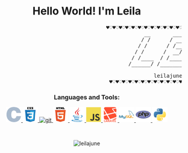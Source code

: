 <!--
Site: leilajune ReadMe v0.1.0
Date Created: August 16, 2023
Date Updated: September 7, 2025
-->

<h1 align="center">Hello World! I'm Leila</h1>

<pre>
                                    ♥♡♥♡♥♡♥♡♥♡♥♡♥♡♥♡♥♡♥♡♥♡♥♡♥♡♥♡♥♡♥♡♥♡♥♡♥♡♥♡♥♡♥♡♥♡♥♡♥♡♥♡
                                                __       _______   ___   __       ________
                                               / /      / _____/  /  /  / /      /  _    /
                                              / /      / /__     /  /  / /      /  / /  /
                                             / /      /  __/    /  /  / /      /  /_/  /
                                            / /____  / /_____  /  /  / /____  /  __   /
                                           /______/ /_______/ /__/  /______/ /__/ /__/
				  
                                                   leilajune/README.md v0.1.0
                                     ♥♡♥♡♥♡♥♡♥♡♥♡♥♡♥♡♥♡♥♡♥♡♥♡♥♡♥♡♥♡♥♡♥♡♥♡♥♡♥♡♥♡♥♡♥♡♥♡♥♡
</pre>

<!--
<p align="center">
  <sup>Still working on my banner ପ(๑•ᴗ•๑)ଓ</sup>
</p>
-->

<h3 align="center">Languages and Tools:</h3>
<p align="center"> <a href="https://www.cprogramming.com/" target="_blank" rel="noreferrer"> <img src="https://raw.githubusercontent.com/devicons/devicon/master/icons/c/c-original.svg" alt="c" width="40" height="40"/> </a> <a href="https://www.w3schools.com/css/" target="_blank" rel="noreferrer"> <img src="https://raw.githubusercontent.com/devicons/devicon/master/icons/css3/css3-original-wordmark.svg" alt="css3" width="40" height="40"/> </a> <a href="https://git-scm.com/" target="_blank" rel="noreferrer"> <img src="https://www.vectorlogo.zone/logos/git-scm/git-scm-icon.svg" alt="git" width="40" height="40"/> </a> <a href="https://www.w3.org/html/" target="_blank" rel="noreferrer"> <img src="https://raw.githubusercontent.com/devicons/devicon/master/icons/html5/html5-original-wordmark.svg" alt="html5" width="40" height="40"/> </a> <a href="https://www.java.com" target="_blank" rel="noreferrer"> <img src="https://raw.githubusercontent.com/devicons/devicon/master/icons/java/java-original.svg" alt="java" width="40" height="40"/> </a> <a href="https://developer.mozilla.org/en-US/docs/Web/JavaScript" target="_blank" rel="noreferrer"> <img src="https://raw.githubusercontent.com/devicons/devicon/master/icons/javascript/javascript-original.svg" alt="javascript" width="40" height="40"/> </a> <a href="https://laravel.com/" target="_blank" rel="noreferrer"> <img src="https://raw.githubusercontent.com/devicons/devicon/master/icons/laravel/laravel-plain-wordmark.svg" alt="laravel" width="40" height="40"/> </a> <a href="https://www.mysql.com/" target="_blank" rel="noreferrer"> <img src="https://raw.githubusercontent.com/devicons/devicon/master/icons/mysql/mysql-original-wordmark.svg" alt="mysql" width="40" height="40"/> </a> <a href="https://www.php.net" target="_blank" rel="noreferrer"> <img src="https://raw.githubusercontent.com/devicons/devicon/master/icons/php/php-original.svg" alt="php" width="40" height="40"/> </a> <a href="https://www.python.org" target="_blank" rel="noreferrer"> <img src="https://raw.githubusercontent.com/devicons/devicon/master/icons/python/python-original.svg" alt="python" width="40" height="40"/> </a> </p>
<br/>
<p align="center"><img src="https://github-readme-streak-stats.herokuapp.com?user=leilajune&theme=date-night" alt="leilajune" /></p>

